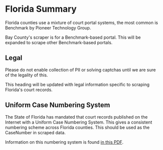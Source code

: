 # Florida Summary

Florida counties use a mixture of court portal systems, the most common is Benchmark by Pioneer Technology Group.

Bay County's scraper is for a Benchmark-based portal. This will be expanded to scrape other Benchmark-based portals.

## Legal

Please do not enable collection of PII or solving captchas until we are sure of the legality of this. 

This heading will be updated with legal information specific to scraping Florida's court records.

## Uniform Case Numbering System

The State of Florida has mandated that court records published on the Internet with a Uniform Case Numbering System. This gives a consistent numbering scheme across Florida counties. This should be used as the CaseNumber in scraped data.

Information on this numbering system is found [in this PDF](https://www.flcourts.org/content/download/219191/1981092/AO_Uniform_Case_Numbering_12-03-98_amended.pdf).
